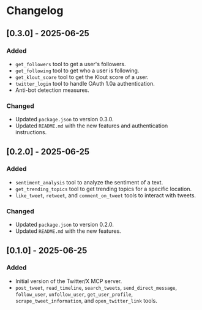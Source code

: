 # Changelog

## [0.3.0] - 2025-06-25

### Added
- `get_followers` tool to get a user's followers.
- `get_following` tool to get who a user is following.
- `get_klout_score` tool to get the Klout score of a user.
- `twitter_login` tool to handle OAuth 1.0a authentication.
- Anti-bot detection measures.

### Changed
- Updated `package.json` to version 0.3.0.
- Updated `README.md` with the new features and authentication instructions.

## [0.2.0] - 2025-06-25

### Added
- `sentiment_analysis` tool to analyze the sentiment of a text.
- `get_trending_topics` tool to get trending topics for a specific location.
- `like_tweet`, `retweet`, and `comment_on_tweet` tools to interact with tweets.

### Changed
- Updated `package.json` to version 0.2.0.
- Updated `README.md` with the new features.

## [0.1.0] - 2025-06-25

### Added
- Initial version of the Twitter/X MCP server.
- `post_tweet`, `read_timeline`, `search_tweets`, `send_direct_message`, `follow_user`, `unfollow_user`, `get_user_profile`, `scrape_tweet_information`, and `open_twitter_link` tools.
